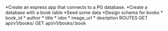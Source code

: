 *Create an express app that connects to a PG database.
   *Create a database with a book table
     *Seed some data
     *Design schema for books
        * book_id
          * author
          * title
          * isbn
          * image_url
          * desription
ROUTES
GET api/v1/books/
GET api/v1/books/:book
